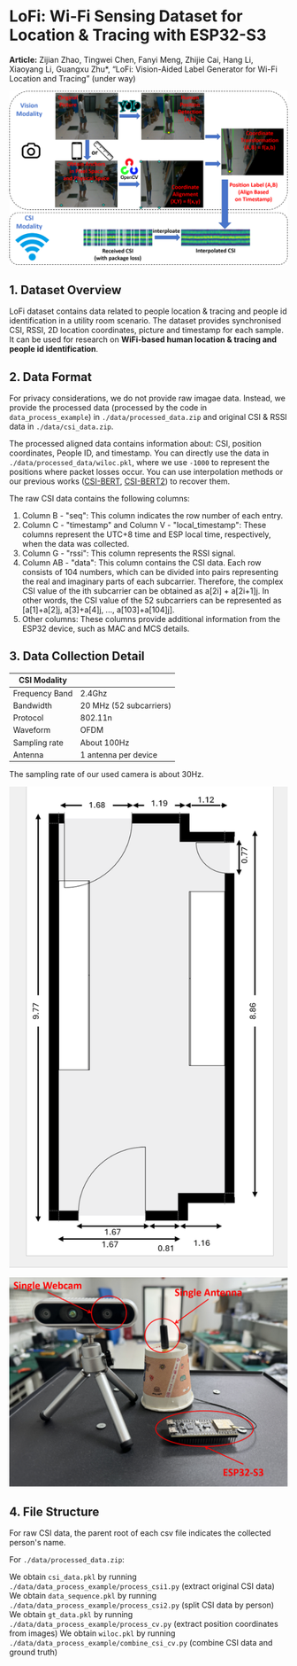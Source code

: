 # LoFi: Wi-Fi Sensing Dataset for Location \& Tracing with ESP32-S3

**Article:** Zijian Zhao, Tingwei Chen, Fanyi Meng, Zhijie Cai, Hang Li, Xiaoyang Li, Guangxu Zhu\*, “LoFi: Vision-Aided Label Generator for Wi-Fi Location and Tracing” (under way)



![](./img/main.png)



## 1. Dataset Overview

LoFi dataset contains data related to people location \& tracing and people id identification in a utility room scenario. The dataset provides synchronised CSI, RSSI, 2D location coordinates, picture and timestamp for each sample. It can be used for research on **WiFi-based human location \& tracing  and people id identification**.



## 2. Data Format

For privacy considerations, we do not provide raw imagae data. Instead, we provide the processed data (processed by the code in  ``data_process_example``) in ``./data/processed_data.zip`` and original CSI \& RSSI data in ``./data/csi_data.zip``.

The processed aligned data contains information about: CSI, position coordinates, People ID, and timestamp. You can directly use the data in `./data/processed_data/wiloc.pkl`, where we use `-1000` to represent the positions where packet losses occur. You can use interpolation methods or our previous works ([CSI-BERT](https://github.com/RS2002/CSI-BERT), [CSI-BERT2](https://github.com/RS2002/CSI-BERT2)) to recover them.

The raw CSI data contains the following columns:

1. Column B - "seq": This column indicates the row number of each entry.
2. Column C - "timestamp" and Column V - "local_timestamp": These columns represent the UTC+8 time and ESP local time, respectively, when the data was collected.
3. Column G - "rssi": This column represents the RSSI signal.
4. Column AB - "data": This column contains the CSI data. Each row consists of 104 numbers, which can be divided into pairs representing the real and imaginary parts of each subcarrier. Therefore, the complex CSI value of the ith subcarrier can be obtained as a[2i] + a[2i+1]j. In other words, the CSI value of the 52 subcarriers can be represented as [a[1]+a[2]j, a[3]+a[4]j, ..., a[103]+a[104]j].
5. Other columns: These columns provide additional information from the ESP32 device, such as MAC and MCS details.



## 3. Data Collection Detail

| CSI Modality   |                         |
| -------------- | ----------------------- |
| Frequency Band | 2.4Ghz                  |
| Bandwidth      | 20 MHz (52 subcarriers) |
| Protocol       | 802.11n                 |
| Waveform       | OFDM                    |
| Sampling rate  | About 100Hz             |
| Antenna        | 1 antenna per device    |

The sampling rate of our used camera is about 30Hz.

![](./img/layout.png)

![](./img/workcell.png)



## 4. File Structure

For raw CSI data, the parent root of each csv file indicates the collected person's name.



For ``./data/processed_data.zip``:

We obtain ``csi_data.pkl`` by running ``./data/data_process_example/process_csi1.py`` (extract original CSI data)
We obtain ``data_sequence.pkl`` by running  ``./data/data_process_example/process_csi2.py`` (split CSI data by person)
We obtain ``gt_data.pkl`` by running  ``./data/data_process_example/process_cv.py`` (extract position coordinates from images)
We obtain ``wiloc.pkl`` by running  ``./data/data_process_example/combine_csi_cv.py`` (combine CSI data and ground truth)

